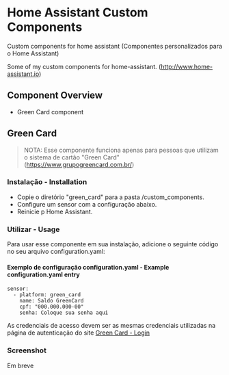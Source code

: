# Home Assistant Custom Components
Custom components for home assistant (Componentes personalizados para o Home Assistant)

Some of my custom components for home-assistant. (http://www.home-assistant.io)

## Component Overview
- Green Card component

## Green Card
> NOTA: Esse componente funciona apenas para pessoas que utilizam o sistema de cartão "Green Card" (https://www.grupogreencard.com.br/)

### Instalação - Installation

- Copie o diretório "green_card" para a pasta <config dir>/custom_components.
- Configure um sensor com a configuração abaixo.
- Reinicie p Home Assistant.

### Utilizar - Usage
Para usar esse componente em sua instalação, adicione o seguinte código no seu arquivo configuration.yaml:

#### Exemplo de configuração configuration.yaml - Example configuration.yaml entry

```
sensor:
  - platform: green_card
    name: Saldo GreenCard
    cpf: "000.000.000-00"  
    senha: Coloque sua senha aqui
```

As credenciais de acesso devem ser as mesmas credenciais utilizadas na página de autenticação do site [Green Card - Login](https://www.grupogreencard.com.br/sysweb/site/loga_usuario) 

### Screenshot
Em breve
